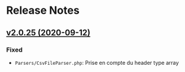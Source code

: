 # Release Notes

## [v2.0.25 (2020-09-12)](https://svn.tigreblanc.fr/presstify-plugins/parser/tags/2.0.25...v2.0.25)

### Fixed

- `Parsers/CsvFileParser.php`: Prise en compte du header type array